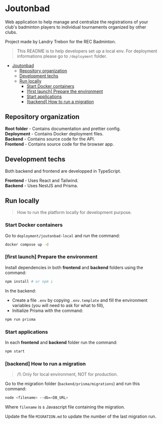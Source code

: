 # Joutonbad

Web application to help manage and centralize the registrations of your club's badminton players to individual tournaments organized by other clubs.

Project made by Landry Trebon for the REC Badminton.

> This README is to help developers set up a local env.
> For deployment informations please go to `/deployment` folder.

- [Joutonbad](#joutonbad)
  - [Repository organization](#repository-organization)
  - [Development techs](#development-techs)
  - [Run locally](#run-locally)
    - [Start Docker containers](#start-docker-containers)
    - [\[first launch\] Prepare the environment](#first-launch-prepare-the-environment)
    - [Start applications](#start-applications)
    - [\[backend\] How to run a migration](#backend-how-to-run-a-migration)

## Repository organization

**Root folder** - Contains documentation and prettier config.\
**Deployment** - Contains Docker deployment files.\
**Backend** - Contains source code for the API.\
**Frontend** - Contains source code for the browser app.

## Development techs

Both backend and frontend are developped in TypeScript.

**Frontend** - Uses React and Tailwind.\
**Backend** - Uses NestJS and Prisma.

## Run locally

> How to run the platform locally for development purpose.

### Start Docker containers

Go to `deployment/joutonbad-local` and run the command:

```sh
docker compose up -d
```

### [first launch] Prepare the environment

Install dependencies in both **frontend** and **backend** folders using the command:

```sh
npm install # or npm i
```

In the backend:

- Create a file `.env` by copying `.env.template` and fill the environment variables (you will need to ask for what to fill),
- Initialize Prisma with the command:

```sh
npm run prisma
```

### Start applications

In each **frontend** and **backend** folder run the command:

```sh
npm start
```

### [backend] How to run a migration

> /!\ Only for local environment, NOT for production.

Go to the migration folder (`backend/prisma/migrations`) and run this command:

```sh
node <filename> --db=<DB_URL>
```

Where `filename` is s Javascript file containing the migration.

Update the file `MIGRATION.md` to update the number of the last migration run.
